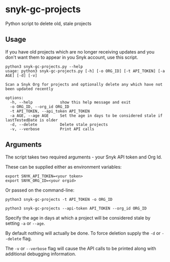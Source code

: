 # snyk-gc-projects
Python script to delete old, stale projects

## Usage
If you have old projects which are no longer receiving updates and you don't want them to appear in you Snyk account, use this script.

```
python3 snyk-gc-projects.py --help
usage: python3 snyk-gc-projects.py [-h] [-o ORG_ID] [-t API_TOKEN] [-a AGE] [-d] [-v]

Scan a Snyk Org for projects and optionally delete any which have not been updated recently

options:
  -h, --help            show this help message and exit
  -o ORG_ID, --org_id ORG_ID
  -t API_TOKEN, --api_token API_TOKEN
  -a AGE, --age AGE     Set the age in days to be considered stale if lastTestedDate is older
  -d, --delete          Delete stale projects
  -v, --verbose         Print API calls
```

## Arguments

The script takes two required arguments - your Snyk API token and Org Id.

These can be supplied either as environment variables:
```
export SNYK_API_TOKEN=<your token>
export SNYK_ORG_ID=<your orgid>
```

Or passed on the command-line:
```
python3 snyk-gc-projects -t API_TOKEN -o ORG_ID

python3 snyk-gc-projects --api-token API_TOKEN --org_id ORG_ID
```

Specify the age in days at which a project will be considered stale by setting `-a` or `--age`.

By default nothing will actually be done. To force deletion supply the `-d` or `--delete` flag.

The `-v` or `--verbose` flag will cause the API calls to be printed along with additional debugging information.

